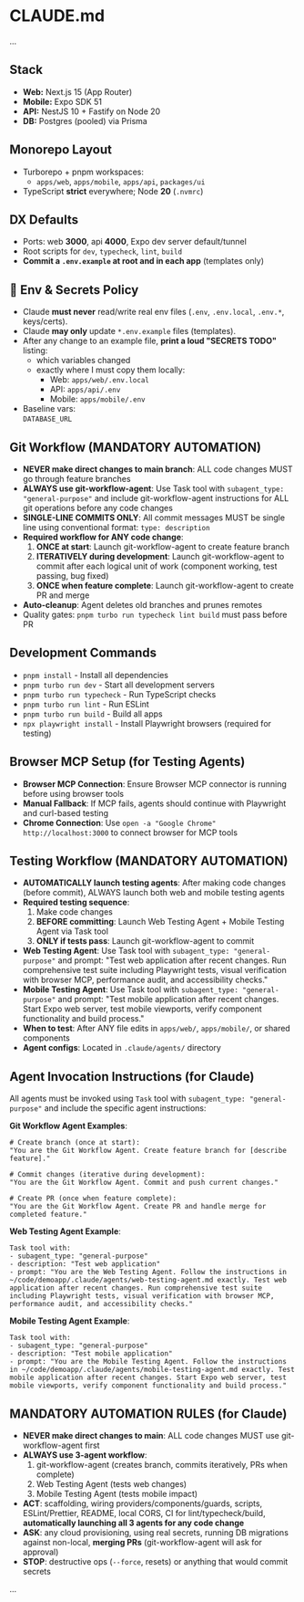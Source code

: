 # CLAUDE.md

...

## Stack
- **Web:** Next.js 15 (App Router)
- **Mobile:** Expo SDK 51
- **API:** NestJS 10 + Fastify on Node 20
- **DB:** Postgres (pooled) via Prisma

## Monorepo Layout
- Turborepo + pnpm workspaces:
  - `apps/web`, `apps/mobile`, `apps/api`, `packages/ui`
- TypeScript **strict** everywhere; Node **20** (`.nvmrc`)

## DX Defaults
- Ports: web **3000**, api **4000**, Expo dev server default/tunnel
- Root scripts for `dev`, `typecheck`, `lint`, `build`
- **Commit a `.env.example` at root and in each app** (templates only)

## 🔐 Env & Secrets Policy
- Claude **must never** read/write real env files (`.env`, `.env.local`, `.env.*`, keys/certs).  
- Claude **may only** update `*.env.example` files (templates).  
- After any change to an example file, **print a loud "SECRETS TODO"** listing:
  - which variables changed
  - exactly where I must copy them locally:
    - Web: `apps/web/.env.local`
    - API: `apps/api/.env`
    - Mobile: `apps/mobile/.env`
- Baseline vars:  
  `DATABASE_URL`

## Git Workflow (MANDATORY AUTOMATION)
- **NEVER make direct changes to main branch**: ALL code changes MUST go through feature branches
- **ALWAYS use git-workflow-agent**: Use Task tool with `subagent_type: "general-purpose"` and include git-workflow-agent instructions for ALL git operations before any code changes
- **SINGLE-LINE COMMITS ONLY**: All commit messages MUST be single line using conventional format: `type: description`
- **Required workflow for ANY code change**:
  1. **ONCE at start**: Launch git-workflow-agent to create feature branch
  2. **ITERATIVELY during development**: Launch git-workflow-agent to commit after each logical unit of work (component working, test passing, bug fixed)
  3. **ONCE when feature complete**: Launch git-workflow-agent to create PR and merge
- **Auto-cleanup**: Agent deletes old branches and prunes remotes
- Quality gates: `pnpm turbo run typecheck lint build` must pass before PR

## Development Commands
- `pnpm install` - Install all dependencies
- `pnpm turbo run dev` - Start all development servers
- `pnpm turbo run typecheck` - Run TypeScript checks
- `pnpm turbo run lint` - Run ESLint
- `pnpm turbo run build` - Build all apps
- `npx playwright install` - Install Playwright browsers (required for testing)

## Browser MCP Setup (for Testing Agents)
- **Browser MCP Connection**: Ensure Browser MCP connector is running before using browser tools
- **Manual Fallback**: If MCP fails, agents should continue with Playwright and curl-based testing
- **Chrome Connection**: Use `open -a "Google Chrome" http://localhost:3000` to connect browser for MCP tools

## Testing Workflow (MANDATORY AUTOMATION)
- **AUTOMATICALLY launch testing agents**: After making code changes (before commit), ALWAYS launch both web and mobile testing agents
- **Required testing sequence**:
  1. Make code changes
  2. **BEFORE committing**: Launch Web Testing Agent + Mobile Testing Agent via Task tool
  3. **ONLY if tests pass**: Launch git-workflow-agent to commit
- **Web Testing Agent**: Use Task tool with `subagent_type: "general-purpose"` and prompt: "Test web application after recent changes. Run comprehensive test suite including Playwright tests, visual verification with browser MCP, performance audit, and accessibility checks."
- **Mobile Testing Agent**: Use Task tool with `subagent_type: "general-purpose"` and prompt: "Test mobile application after recent changes. Start Expo web server, test mobile viewports, verify component functionality and build process."
- **When to test**: After ANY file edits in `apps/web/`, `apps/mobile/`, or shared components
- **Agent configs**: Located in `.claude/agents/` directory

## Agent Invocation Instructions (for Claude)
All agents must be invoked using `Task` tool with `subagent_type: "general-purpose"` and include the specific agent instructions:

**Git Workflow Agent Examples**:
```
# Create branch (once at start):
"You are the Git Workflow Agent. Create feature branch for [describe feature]."

# Commit changes (iterative during development):
"You are the Git Workflow Agent. Commit and push current changes."

# Create PR (once when feature complete):
"You are the Git Workflow Agent. Create PR and handle merge for completed feature."
```

**Web Testing Agent Example**:
```
Task tool with:
- subagent_type: "general-purpose"
- description: "Test web application" 
- prompt: "You are the Web Testing Agent. Follow the instructions in ~/code/demoapp/.claude/agents/web-testing-agent.md exactly. Test web application after recent changes. Run comprehensive test suite including Playwright tests, visual verification with browser MCP, performance audit, and accessibility checks."
```

**Mobile Testing Agent Example**:
```
Task tool with:
- subagent_type: "general-purpose"
- description: "Test mobile application"
- prompt: "You are the Mobile Testing Agent. Follow the instructions in ~/code/demoapp/.claude/agents/mobile-testing-agent.md exactly. Test mobile application after recent changes. Start Expo web server, test mobile viewports, verify component functionality and build process."
```

## MANDATORY AUTOMATION RULES (for Claude)
- **NEVER make direct changes to main**: ALL code changes MUST use git-workflow-agent first
- **ALWAYS use 3-agent workflow**: 
  1. git-workflow-agent (creates branch, commits iteratively, PRs when complete)
  2. Web Testing Agent (tests web changes)
  3. Mobile Testing Agent (tests mobile impact)
- **ACT**: scaffolding, wiring providers/components/guards, scripts, ESLint/Prettier, README, local CORS, CI for lint/typecheck/build, **automatically launching all 3 agents for any code change**
- **ASK**: any cloud provisioning, using real secrets, running DB migrations against non-local, **merging PRs** (git-workflow-agent will ask for approval)
- **STOP**: destructive ops (`--force`, resets) or anything that would commit secrets

...
